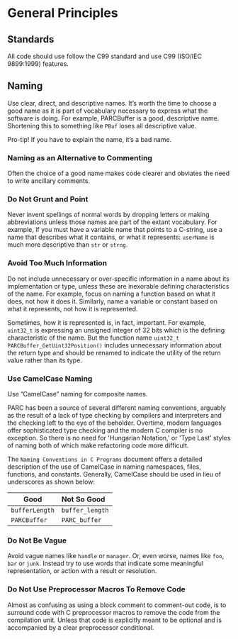 # General Principles
## Standards

All code should use follow the C99 standard and use C99 (ISO/IEC 9899:1999) features.

## Naming

Use clear, direct, and descriptive names. It’s worth the time to choose a good name as it is part of vocabulary necessary to express what the software is doing. For example, PARCBuffer is a good, descriptive name. Shortening this to something like `PBuf` loses all descriptive value.

Pro-tip! If you have to explain the name, it’s a bad name.

### Naming as an Alternative to Commenting

Often the choice of a good name makes code clearer and obviates the need to
write ancillary comments.

### Do Not Grunt and Point

Never invent spellings of normal words by dropping letters or making
abbreviations unless those names are part of the extant vocabulary.
For example, if you must have a variable name that points to a C-string,
use a name that describes what it contains, or what it represents: `userName`
is much more descriptive than `str` or `strng`.

### Avoid Too Much Information

Do not include unnecessary or over-specific information in a name about its
implementation or type, unless these are inexorable defining characteristics of the name.
For example, focus on naming a function based on what it does, not how it does it.
Similarly, name a variable or constant based on what it represents, not how it is represented.

Sometimes, how it is represented is, in fact, important.
For example, `uint32_t` is expressing an unsigned integer of 32 bits which is
the defining characteristic of the name.
But the function name `uint32_t PARCBuffer_GetUint32Position()`
includes unnecessary information about the return type and should be
renamed to indicate the utility of the return value rather than its type.

### Use CamelCase Naming
Use ”CamelCase” naming for composite names.

PARC has been a source of several different naming conventions,
arguably as the result of a lack of type checking by compilers and
interpreters and the checking left to the eye of the beholder.
Overtime, modern languages offer sophisticated type checking and the modern
C compiler is no exception.
So there is no need for 'Hungarian Notation,'
or 'Type Last' styles of naming both of which make refactoring code more difficult.

The `Naming Conventions in C Programs` document offers a detailed description
of the use of CamelCase in naming namespaces, files, functions, and constants.
Generally, CamelCase should be used in lieu of underscores as shown below:

| Good           | Not So Good     |
| -------------- |:----------------|
| `bufferLength` | `buffer_length` |
| `PARCBuffer`   | `PARC_buffer`   |

### Do Not Be Vague

Avoid vague names like `handle` or `manager`.
Or, even worse, names like `foo`, `bar` or `junk`.
Instead try to use words that indicate some meaningful representation,
or action with a result or resolution.

### Do Not Use Preprocessor Macros To Remove Code

Almost as confusing as using a block comment to comment-out code, is to
surround code with C preprocessor macros to remove the code from the compilation
unit.
Unless that code is explicitly meant to be optional and is accompanied by a clear preprocessor conditional.
